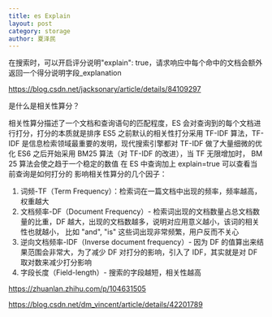 ```yaml
---
title: es Explain
layout: post
category: storage
author: 夏泽民
---
```

在搜索时，可以开启评分说明"explain": true，请求响应中每个命中的文档会额外返回一个得分说明字段_explanation
<!-- more -->

https://blog.csdn.net/jacksonary/article/details/84109297

是什么是相关性算分？

相关性算分描述了一个文档和查询语句的匹配程度，ES 会对查询到的每个文档进行打分，打分的本质就是排序
ES5 之前默认的相关性打分采用 TF-IDF 算法，TF-IDF 是信息检索领域最重要的发明，现代搜索引擎都对 TF-IDF 做了大量细微的优化
ES6 之后开始采用 BM25 算法（对 TF-IDF 的改进），当 TF 无限增加时， BM 25 算法会使之趋于一个稳定的数值
在 ES 中查询加上 explain=true 可以查看当前查询是如何打分的
影响相关性算分的几个因子：
1. 词频-TF（Term Frequency）：检索词在一篇文档中出现的频率，频率越高，权重越大
2. 文档频率-DF（Document Frequency）- 检索词出现的文档数量占总文档数量的比重，DF 越大，出现的文档数越多，说明对应用意义越小，该词的相关性也就越小，
   比如 "and", "is" 这些词出现非常频繁，用户反而不关心
3. 逆向文档频率-IDF（Inverse document frequency）- 因为 DF 的值算出来结果范围会非常大，为了减少 DF 对打分的影响，引入了 IDF，其实就是对 DF 取对数来减少打分影响
4. 字段长度（Field-length）- 搜索的字段越短，相关性越高


https://zhuanlan.zhihu.com/p/104631505

https://blog.csdn.net/dm_vincent/article/details/42201789